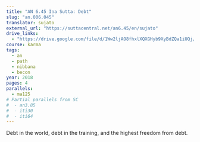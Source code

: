 ```yaml
---
title: "AN 6.45 Iṇa Sutta: Debt"
slug: "an.006.045"
translator: sujato
external_url: "https://suttacentral.net/an6.45/en/sujato"
drive_links:
  - "https://drive.google.com/file/d/1Ww2ljAO8fhxlXQXGHyb9XyBdZQa1iUQj/view?usp=drivesdk"
course: karma
tags:
  - an
  - path
  - nibbana
  - becon
year: 2018
pages: 4
parallels:
  - ma125
# Partial parallels from SC
#  - an3.85
#  - iti30
#  - iti64
---
```


Debt in the world, debt in the training, and the highest freedom from debt.
